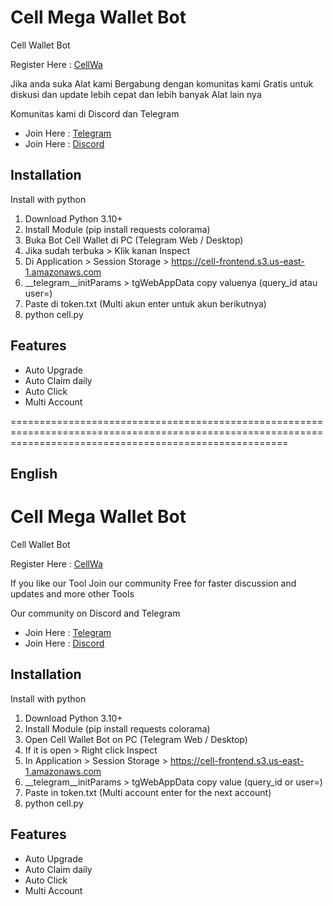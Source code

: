 # Cell Mega Wallet Bot
Cell Wallet Bot

Register Here : [CellWa](https://t.me/cellcoin_bot?start=1330939241)

Jika anda suka Alat kami Bergabung dengan komunitas kami Gratis untuk diskusi dan update lebih cepat dan lebih banyak Alat lain nya

Komunitas kami di Discord dan Telegram
- Join Here : [Telegram](https://t.me/apsstudiotech)
- Join Here : [Discord](https://discord.gg/N9caefVJ7F)

## Installation

Install with python

1. Download Python 3.10+
2. Install Module (pip install requests colorama)
3. Buka Bot Cell Wallet di PC (Telegram Web / Desktop)
4. Jika sudah terbuka > Klik kanan Inspect
5. Di Application > Session Storage > https://cell-frontend.s3.us-east-1.amazonaws.com
6. __telegram__initParams > tgWebAppData copy valuenya (query_id atau user=)
6. Paste di token.txt (Multi akun enter untuk akun berikutnya)
7. python cell.py

## Features
- Auto Upgrade
- Auto Claim daily
- Auto Click
- Multi Account

============================================================================================================================================================

## **English**

# Cell Mega Wallet Bot
Cell Wallet Bot

Register Here : [CellWa](https://t.me/cellcoin_bot?start=1330939241)

If you like our Tool Join our community Free for faster discussion and updates and more other Tools

Our community on Discord and Telegram
- Join Here : [Telegram](https://t.me/apsstudiotech)
- Join Here : [Discord](https://discord.gg/N9caefVJ7F)

## Installation

Install with python

1. Download Python 3.10+
2. Install Module (pip install requests colorama)
3. Open Cell Wallet Bot on PC (Telegram Web / Desktop)
4. If it is open > Right click Inspect
5. In Application > Session Storage > https://cell-frontend.s3.us-east-1.amazonaws.com
6. __telegram__initParams > tgWebAppData copy value (query_id or user=)
6. Paste in token.txt (Multi account enter for the next account)
7. python cell.py

## Features
- Auto Upgrade
- Auto Claim daily
- Auto Click
- Multi Account

